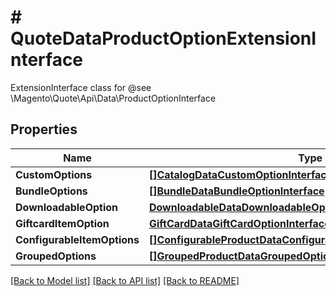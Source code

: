 # # QuoteDataProductOptionExtensionInterface
ExtensionInterface class for @see \\Magento\\Quote\\Api\\Data\\ProductOptionInterface

## Properties 


Name | Type | Description | Notes
------------ | ------------- | ------------- | -------------
**CustomOptions**| [**[]CatalogDataCustomOptionInterface**](CatalogDataCustomOptionInterface.md) |   | [optional]
**BundleOptions**| [**[]BundleDataBundleOptionInterface**](BundleDataBundleOptionInterface.md) |   | [optional]
**DownloadableOption**| [**DownloadableDataDownloadableOptionInterface**](DownloadableDataDownloadableOptionInterface.md) |   | [optional]
**GiftcardItemOption**| [**GiftCardDataGiftCardOptionInterface**](GiftCardDataGiftCardOptionInterface.md) |   | [optional]
**ConfigurableItemOptions**| [**[]ConfigurableProductDataConfigurableItemOptionValueInterface**](ConfigurableProductDataConfigurableItemOptionValueInterface.md) |   | [optional]
**GroupedOptions**| [**[]GroupedProductDataGroupedOptionsInterface**](GroupedProductDataGroupedOptionsInterface.md) |   | [optional]


[[Back to Model list]](../../README.md#models) [[Back to API list]](../../README.md#endpoints) [[Back to README]](../../README.md)

